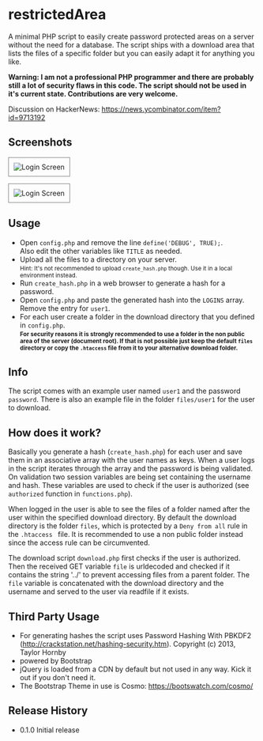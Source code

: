 restrictedArea
==============
A minimal PHP script to easily create password protected areas on a server without the need for a database. The script ships with a download area that lists the files of a specific folder but you can easily adapt it for anything you like.

**Warning: I am not a professional PHP programmer and there are probably still a lot of security flaws in this code. The script should not be used in it's current state. Contributions are very welcome.**

Discussion on HackerNews: https://news.ycombinator.com/item?id=9713192

## Screenshots
![Login Screen](https://dl.dropboxusercontent.com/u/2409265/ra/screenshot_login.jpeg "Login Screen")

![Login Screen](https://dl.dropboxusercontent.com/u/2409265/ra/screenshot_download.jpeg "Login Screen")

## Usage
- Open `config.php` and remove the line `define('DEBUG', TRUE);`.  
  Also edit the other variables like `TITLE` as needed.
- Upload all the files to a directory on your server.  
  <small>Hint: It's not recommended to upload `create_hash.php` though. Use it in a local environment instead.</small>
- Run `create_hash.php` in a web browser to generate a hash for a password.
- Open `config.php` and paste the generated hash into the `LOGINS` array. Remove the entry for ``user1``.
- For each user create a folder in the download directory that you defined in `config.php`.  
<small>**For security reasons it is strongly recommended to use a folder in the non public area of the server (document root). If that is not possible just keep the default `files` directory or copy the `.htaccess` file from it to your alternative download folder.**</small>

## Info
The script comes with an example user named ``user1`` and the password ``password``. There is also an example file in the folder `files/user1` for the user to download.

## How does it work?
Basically you generate a hash (`create_hash.php`) for each user and save them in an associative array with the user names as keys. When a user logs in the script iterates through the array and the password is being validated. On validation two session variables are being set containing the username and hash. These variables are used to check if the user is authorized (see `authorized` function in `functions.php`).

When logged in the user is able to see the files of a folder named after the user within the specified download directory. By default the download directory is the folder `files`, which is protected by a `Deny from all` rule in the `.htaccess ` file. It is recommended to use a non public folder instead since the access rule can be circumvented.

The download script `download.php` first checks if the user is authorized. Then the received GET variable `file` is urldecoded and checked if it contains the string '../' to prevent accessing files from a parent folder. The `file` variable is concatenated with the download directory and the username and served to the user via readfile if it exists.

## Third Party Usage
- For generating hashes the script uses Password Hashing With PBKDF2 (http://crackstation.net/hashing-security.htm). Copyright (c) 2013, Taylor Hornby
- powered by Bootstrap
- jQuery is loaded from a CDN by default but not used in any way. Kick it out if you don't need it.
- The Bootstrap Theme in use is Cosmo: https://bootswatch.com/cosmo/

## Release History

* 0.1.0 Initial release

<style>img{border:1px solid gray; padding:10px}</style>
